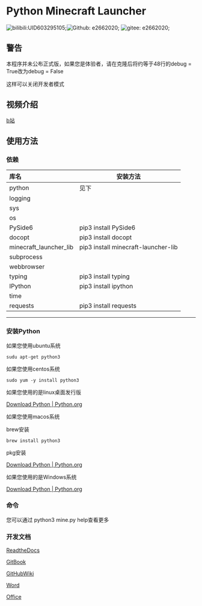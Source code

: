 # Python Minecraft Launcher

![bilibili:UID603295105;](https://img.shields.io/badge/BiliBili-UID603295105-00aeec?logo=bilibili&style=flat-square)![Github: e2662020;](https://img.shields.io/badge/GitHub-e2662020-25292e?logo=github&style=flat-square) ![gitee: e2662020;](https://img.shields.io/badge/Gitee-e2662020-fe7300?logo=gitee&style=flat-square)

## 警告

本程序并未公布正式版，如果您是体验者，请在克隆后将约等于48行的debug = True改为debug = False

这样可以关闭开发者模式

## 视频介绍

[b站](https://www.bilibili.com/video/BV1Yt4y1c7WF)



## 使用方法

### 依赖

| 库名                   | 安装方法                            |
| :--------------------- | ----------------------------------- |
| python                 | 见下                                |
| logging                |                                     |
| sys                    |                                     |
| os                     |                                     |
| PySide6                | pip3 install PySide6                |
| docopt                 | pip3 install docopt                 |
| minecraft_launcher_lib | pip3 install minecraft-launcher-lib |
| subprocess             |                                     |
| webbrowser             |                                     |
| typing                 | pip3 install typing                 |
| IPython                | pip3 install ipython                |
| time                   |                                     |
| requests               | pip3 install requests               |

____________________

### 安装Python

如果您使用ubuntu系统

```
sudu apt-get python3
```

如果您使用centos系统

```
sudo yum -y install python3
```

如果您使用的是linux桌面发行版

[Download Python | Python.org](https://www.python.org/downloads/)

如果您使用macos系统

brew安装

```
brew install python3
```

pkg安装

[Download Python | Python.org](https://www.python.org/downloads/)

如果您使用的是Windows系统

[Download Python | Python.org](https://www.python.org/downloads/)

### 命令

您可以通过 python3 mine.py help查看更多

### 开发文档

[ReadtheDocs](https://python-minecraft-luncher.readthedocs.io/zh_CN/latest/index.html)

[GitBook](https://e2662020s-organization.gitbook.io/pythonminecraftlauncher/)

[GitHubWiki](https://github.com/e2662020/Python-Minecraft-Luncher/wiki)

[Word](/doc/开发教程.docx)

[Office](https://1drv.ms/w/s!AkQCjlWvIVpVgxjOkJYBDeMWc3OS?e=j2An3c)
